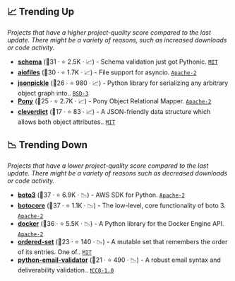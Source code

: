 ## 📈 Trending Up

_Projects that have a higher project-quality score compared to the last update. There might be a variety of reasons, such as increased downloads or code activity._

- <b><a href="https://github.com/keleshev/schema">schema</a></b> (🥈31 ·  ⭐ 2.5K · 📈) - Schema validation just got Pythonic. <code><a href="http://bit.ly/34MBwT8">MIT</a></code>
- <b><a href="https://github.com/Tinche/aiofiles">aiofiles</a></b> (🥈30 ·  ⭐ 1.7K · 📈) - File support for asyncio. <code><a href="http://bit.ly/3nYMfla">Apache-2</a></code>
- <b><a href="https://github.com/jsonpickle/jsonpickle">jsonpickle</a></b> (🥉26 ·  ⭐ 980 · 📈) - Python library for serializing any arbitrary object graph into.. <code><a href="http://bit.ly/3aKzpTv">BSD-3</a></code>
- <b><a href="https://github.com/ponyorm/pony">Pony</a></b> (🥉25 ·  ⭐ 2.7K · 📈) - Pony Object Relational Mapper. <code><a href="http://bit.ly/3nYMfla">Apache-2</a></code>
- <b><a href="https://github.com/PFython/cleverdict">cleverdict</a></b> (🥉17 ·  ⭐ 83 · 📈) - A JSON-friendly data structure which allows both object attributes.. <code><a href="http://bit.ly/34MBwT8">MIT</a></code>

## 📉 Trending Down

_Projects that have a lower project-quality score compared to the last update. There might be a variety of reasons such as decreased downloads or code activity._

- <b><a href="https://github.com/boto/boto3">boto3</a></b> (🥇37 ·  ⭐ 6.9K · 📉) - AWS SDK for Python. <code><a href="http://bit.ly/3nYMfla">Apache-2</a></code>
- <b><a href="https://github.com/boto/botocore">botocore</a></b> (🥇37 ·  ⭐ 1.1K · 📉) - The low-level, core functionality of boto 3. <code><a href="http://bit.ly/3nYMfla">Apache-2</a></code>
- <b><a href="https://github.com/docker/docker-py">docker</a></b> (🥈36 ·  ⭐ 5.5K · 📉) - A Python library for the Docker Engine API. <code><a href="http://bit.ly/3nYMfla">Apache-2</a></code>
- <b><a href="https://github.com/rspeer/ordered-set">ordered-set</a></b> (🥉23 ·  ⭐ 140 · 📉) - A mutable set that remembers the order of its entries. One of.. <code><a href="http://bit.ly/34MBwT8">MIT</a></code>
- <b><a href="https://github.com/JoshData/python-email-validator">python-email-validator</a></b> (🥉21 ·  ⭐ 490 · 📉) - A robust email syntax and deliverability validation.. <code><a href="https://tldrlegal.com/search?q=CC0-1.0">❗️CC0-1.0</a></code>

